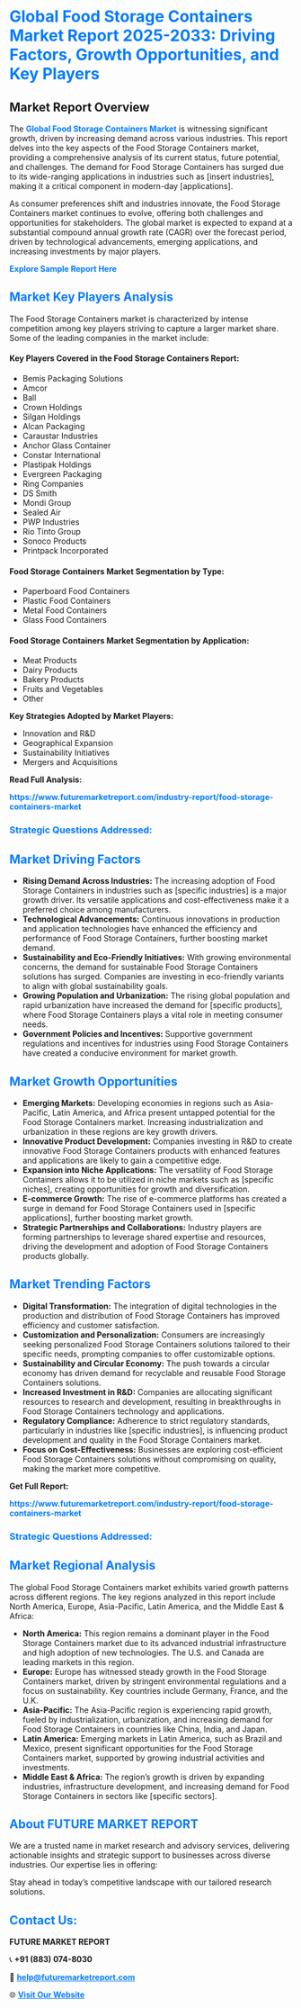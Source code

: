 <h1 style="color: #007BFF;">Global Food Storage Containers Market Report 2025-2033: Driving Factors, Growth Opportunities, and Key Players</h1>

<section id="overview">
<h2>Market Report Overview</h2>
<p>The <a href="https://www.futuremarketreport.com/industry-report/food-storage-containers-market" style="color: #007BFF; text-decoration: none;"><strong>Global Food Storage Containers Market</strong></a> is witnessing significant growth, driven by increasing demand across various industries. This report delves into the key aspects of the Food Storage Containers market, providing a comprehensive analysis of its current status, future potential, and challenges. The demand for Food Storage Containers has surged due to its wide-ranging applications in industries such as [insert industries], making it a critical component in modern-day [applications].</p>
<p>As consumer preferences shift and industries innovate, the Food Storage Containers market continues to evolve, offering both challenges and opportunities for stakeholders. The global market is expected to expand at a substantial compound annual growth rate (CAGR) over the forecast period, driven by technological advancements, emerging applications, and increasing investments by major players.</p>
</section>

<section id="overview">
<p><a href="https://www.futuremarketreport.com/request-sample/reportId=51541" style="color: #007BFF; text-decoration: none;"><strong>Explore Sample Report Here</strong></a></p>
</section>

<section id="key-players">
<h2 style="color: #007BFF;">Market Key Players Analysis</h2>
<p>The Food Storage Containers market is characterized by intense competition among key players striving to capture a larger market share. Some of the leading companies in the market include:</p>
<h4>Key Players Covered in the Food Storage Containers Report:</h4>
<ul><li>Bemis Packaging Solutions</li><li>Amcor</li><li>Ball</li><li>Crown Holdings</li><li>Silgan Holdings</li><li>Alcan Packaging</li><li>Caraustar Industries</li><li>Anchor Glass Container</li><li>Constar International</li><li>Plastipak Holdings</li><li>Evergreen Packaging</li><li>Ring Companies</li><li>DS Smith</li><li>Mondi Group</li><li>Sealed Air</li><li>PWP Industries</li><li>Rio Tinto Group</li><li>Sonoco Products</li><li>Printpack Incorporated</li></ul>
<h4>Food Storage Containers Market Segmentation by Type:</h4>
<ul><li>Paperboard Food Containers</li><li>Plastic Food Containers</li><li>Metal Food Containers</li><li>Glass Food Containers</li></ul>

<h4>Food Storage Containers Market Segmentation by Application:</h4>
<ul><li>Meat Products</li><li>Dairy Products</li><li>Bakery Products</li><li>Fruits and Vegetables</li><li>Other</li></ul>
<p><strong>Key Strategies Adopted by Market Players:</strong></p>
<ul>
<li>Innovation and R&D</li>
<li>Geographical Expansion</li>
<li>Sustainability Initiatives</li>
<li>Mergers and Acquisitions</li>
</ul>
</section>

<section>
<p><strong>Read Full Analysis: </strong></p><a href="https://www.futuremarketreport.com/industry-report/food-storage-containers-market" style="color: #007BFF; text-decoration: none;"><strong>https://www.futuremarketreport.com/industry-report/food-storage-containers-market</strong></a>
<h3 style="color: #007BFF;">Strategic Questions Addressed:</h3>
</section>

<section id="driving-factors">
<h2 style="color: #007BFF;">Market Driving Factors</h2>
<ul>
<li><strong>Rising Demand Across Industries:</strong> The increasing adoption of Food Storage Containers in industries such as [specific industries] is a major growth driver. Its versatile applications and cost-effectiveness make it a preferred choice among manufacturers.</li>
<li><strong>Technological Advancements:</strong> Continuous innovations in production and application technologies have enhanced the efficiency and performance of Food Storage Containers, further boosting market demand.</li>
<li><strong>Sustainability and Eco-Friendly Initiatives:</strong> With growing environmental concerns, the demand for sustainable Food Storage Containers solutions has surged. Companies are investing in eco-friendly variants to align with global sustainability goals.</li>
<li><strong>Growing Population and Urbanization:</strong> The rising global population and rapid urbanization have increased the demand for [specific products], where Food Storage Containers plays a vital role in meeting consumer needs.</li>
<li><strong>Government Policies and Incentives:</strong> Supportive government regulations and incentives for industries using Food Storage Containers have created a conducive environment for market growth.</li>
</ul>
</section>

<section id="growth-opportunities">
<h2 style="color: #007BFF;">Market Growth Opportunities</h2>
<ul>
<li><strong>Emerging Markets:</strong> Developing economies in regions such as Asia-Pacific, Latin America, and Africa present untapped potential for the Food Storage Containers market. Increasing industrialization and urbanization in these regions are key growth drivers.</li>
<li><strong>Innovative Product Development:</strong> Companies investing in R&D to create innovative Food Storage Containers products with enhanced features and applications are likely to gain a competitive edge.</li>
<li><strong>Expansion into Niche Applications:</strong> The versatility of Food Storage Containers allows it to be utilized in niche markets such as [specific niches], creating opportunities for growth and diversification.</li>
<li><strong>E-commerce Growth:</strong> The rise of e-commerce platforms has created a surge in demand for Food Storage Containers used in [specific applications], further boosting market growth.</li>
<li><strong>Strategic Partnerships and Collaborations:</strong> Industry players are forming partnerships to leverage shared expertise and resources, driving the development and adoption of Food Storage Containers products globally.</li>
</ul>
</section>

<section id="trending-factors">
<h2 style="color: #007BFF;">Market Trending Factors</h2>
<ul>
<li><strong>Digital Transformation:</strong> The integration of digital technologies in the production and distribution of Food Storage Containers has improved efficiency and customer satisfaction.</li>
<li><strong>Customization and Personalization:</strong> Consumers are increasingly seeking personalized Food Storage Containers solutions tailored to their specific needs, prompting companies to offer customizable options.</li>
<li><strong>Sustainability and Circular Economy:</strong> The push towards a circular economy has driven demand for recyclable and reusable Food Storage Containers solutions.</li>
<li><strong>Increased Investment in R&D:</strong> Companies are allocating significant resources to research and development, resulting in breakthroughs in Food Storage Containers technology and applications.</li>
<li><strong>Regulatory Compliance:</strong> Adherence to strict regulatory standards, particularly in industries like [specific industries], is influencing product development and quality in the Food Storage Containers market.</li>
<li><strong>Focus on Cost-Effectiveness:</strong> Businesses are exploring cost-efficient Food Storage Containers solutions without compromising on quality, making the market more competitive.</li>
</ul>
</section>

<section>
<p><strong>Get Full Report: </strong></p><a href="https://www.futuremarketreport.com/industry-report/food-storage-containers-market" style="color: #007BFF; text-decoration: none;"><strong>https://www.futuremarketreport.com/industry-report/food-storage-containers-market</strong></a>
<h3 style="color: #007BFF;">Strategic Questions Addressed:</h3>
</section>


<section id="regional-analysis">
<h2 style="color: #007BFF;">Market Regional Analysis</h2>
<p>The global Food Storage Containers market exhibits varied growth patterns across different regions. The key regions analyzed in this report include North America, Europe, Asia-Pacific, Latin America, and the Middle East & Africa:</p>
<ul>
<li><strong>North America:</strong> This region remains a dominant player in the Food Storage Containers market due to its advanced industrial infrastructure and high adoption of new technologies. The U.S. and Canada are leading markets in this region.</li>
<li><strong>Europe:</strong> Europe has witnessed steady growth in the Food Storage Containers market, driven by stringent environmental regulations and a focus on sustainability. Key countries include Germany, France, and the U.K.</li>
<li><strong>Asia-Pacific:</strong> The Asia-Pacific region is experiencing rapid growth, fueled by industrialization, urbanization, and increasing demand for Food Storage Containers in countries like China, India, and Japan.</li>
<li><strong>Latin America:</strong> Emerging markets in Latin America, such as Brazil and Mexico, present significant opportunities for the Food Storage Containers market, supported by growing industrial activities and investments.</li>
<li><strong>Middle East & Africa:</strong> The region’s growth is driven by expanding industries, infrastructure development, and increasing demand for Food Storage Containers in sectors like [specific sectors].</li>
</ul>
</section>

<footer>
<h2 style="color: #007BFF;">About FUTURE MARKET REPORT</h2>
<p>We are a trusted name in market research and advisory services, delivering actionable insights and strategic support to businesses across diverse industries. Our expertise lies in offering:</p>

<p>Stay ahead in today’s competitive landscape with our tailored research solutions.</p>

<h2 style="color: #007BFF;">Contact Us:</h2>
<p><strong>FUTURE MARKET REPORT</strong></p>
<p>📞 <strong>+91 (883) 074-8030</strong></p>
<p>📧 <strong><a href="mailto:help@futuremarketreport.com" style="color: #007BFF;">help@futuremarketreport.com</a></strong></p>
<p>🌐 <strong><a href="https://www.futuremarketreport.com/" style="color: #007BFF;">Visit Our Website</a></strong></p>
</footer>